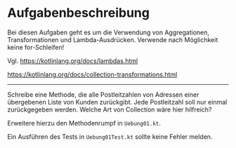 # Aufgabenbeschreibung

Bei diesen Aufgaben geht es um die Verwendung von Aggregationen, Transformationen und Lambda-Ausdrücken.
Verwende nach Möglichkeit keine for-Schleifen!

Vgl.
https://kotlinlang.org/docs/lambdas.html

https://kotlinlang.org/docs/collection-transformations.html

---

Schreibe eine Methode, die alle Postleitzahlen von Adressen einer übergebenen Liste von Kunden zurückgibt.
Jede Postleitzahl soll nur einmal zurückgegeben werden. Welche Art von Collection wäre hier hilfreich?

Erweitere hierzu den Methodenrumpf in `Uebung01.kt`.

Ein Ausführen des Tests in `Uebung01Test.kt` sollte keine Fehler melden.